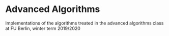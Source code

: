 # Advanced Algorithms
Implementations of the algorithms treated in the advanced algorithms class at FU Berlin, winter term 2019/2020 
